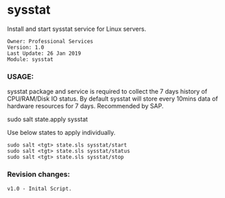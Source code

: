 # sysstat
Install and start sysstat service for Linux servers.

```
Owner: Professional Services
Version: 1.0
Last Update: 26 Jan 2019
Module: sysstat
```
### USAGE:
sysstat package and service is required to collect the 7 days history of CPU/RAM/Disk IO status.
By default sysstat will store every 10mins data of hardware resources for 7 days. Recommended by SAP.

sudo salt <tgt> state.apply sysstat

Use below states to apply individually.
```
sudo salt <tgt> state.sls sysstat/start
sudo salt <tgt> state.sls sysstat/status
sudo salt <tgt> state.sls sysstat/stop
```

### Revision changes:
```
v1.0 - Inital Script.
```
